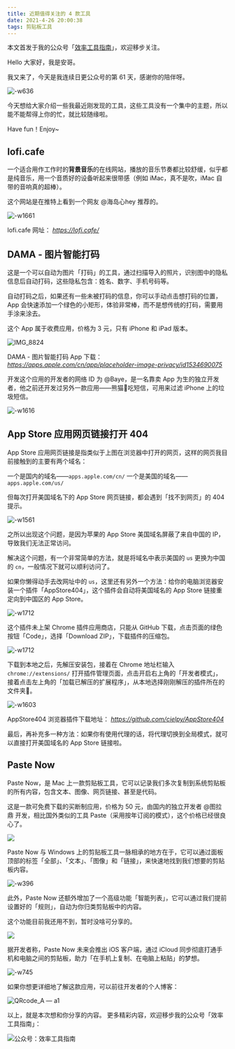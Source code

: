 ```yaml
---
title: 近期值得关注的 4 款工具       
date: 2021-4-26 20:00:38    
tags: 剪贴板工具                
---
```


本文首发于我的公众号「[效率工具指南](https://mp.weixin.qq.com/s/oyLp0Oi9WUzOIIb53e2-Mw)」，欢迎移步关注。        

Hello 大家好，我是安哥。

我又来了，今天是我连续日更公众号的第 61 天，感谢你的陪伴呀。

![-w636](https://article-picbed-1302715071.cos.ap-guangzhou.myqcloud.com/2021/04/26/16194399756468.jpg)

今天想给大家介绍一些我最近刚发现的工具，这些工具没有一个集中的主题，所以能不能帮得上你的忙，就比较随缘啦。

Have fun！Enjoy~  

## lofi.cafe

一个适合用作工作时的**背景音乐**的在线网站，播放的音乐节奏都比较舒缓，似乎都是纯音乐，用一个音质好的设备听起来很带感（例如 iMac，真不是吹，iMac 自带的音响真的超棒）。    

这个网站是在推特上看到一个网友 @海岛心hey 推荐的。

![-w1661](https://article-picbed-1302715071.cos.ap-guangzhou.myqcloud.com/2021/04/26/16194397751823.jpg)

lofi.cafe 网址：
*https://lofi.cafe/*

## DAMA - 图片智能打码

这是一个可以自动为图片「打码」的工具，通过扫描导入的照片，识别图中的隐私信息后自动打码，这些隐私包含：姓名、数字、手机号码等。

自动打码之后，如果还有一些未被打码的信息，你可以手动点击想打码的位置，App 会快速添加一个绿色的小矩形，体验非常棒，而不是想传统的打码，需要用手涂来涂去。  

这个 App 属于收费应用，价格为 3 元，只有 iPhone 和 iPad 版本。

![IMG_8824](https://article-picbed-1302715071.cos.ap-guangzhou.myqcloud.com/2021/04/26/img8824.jpg)

DAMA - 图片智能打码 App 下载：
*https://apps.apple.com/cn/app/placeholder-image-privacy/id1534690075*

开发这个应用的开发者的网络 ID 为 @Baye，是一名靠卖 App 为生的独立开发者，他之前还开发过另外一款应用——熊猫🐼吃短信，可用来过滤 iPhone 上的垃圾短信。  

![-w1616](https://article-picbed-1302715071.cos.ap-guangzhou.myqcloud.com/2021/04/26/16194417437004.jpg)
## App Store 应用网页链接打开 404

App Store 应用网页链接是指类似于上图在浏览器中打开的网页，这样的网页我目前接触到的主要有两个域名：

一个是国内的域名——`apps.apple.com/cn/`
一个是美国的域名——`apps.apple.com/us/`

但每次打开美国域名下的 App Store 网页链接，都会遇到「找不到网页」的 404 提示。

![-w1561](https://article-picbed-1302715071.cos.ap-guangzhou.myqcloud.com/2021/04/26/16194437225429.jpg)

之所以出现这个问题，是因为苹果的 App Store 美国域名屏蔽了来自中国的 IP，导致我们无法正常访问。  

解决这个问题，有一个非常简单的方法，就是将域名中表示美国的 `us` 更换为中国的 `cn`，一般情况下就可以顺利访问了。

如果你懒得动手去改网址中的 `us`，这里还有另外一个方法：给你的电脑浏览器安装一个插件「AppStore404」，这个插件会自动将美国域名的 App Store 链接重定向到中国区的 App Store。

![-w1712](https://article-picbed-1302715071.cos.ap-guangzhou.myqcloud.com/2021/04/26/16194443222975.jpg)

这个插件未上架 Chrome 插件应用商店，只能从 GitHub 下载，点击页面的绿色按钮「Code」，选择「Download ZIP」，下载插件的压缩包。  

![-w1712](https://article-picbed-1302715071.cos.ap-guangzhou.myqcloud.com/2021/04/26/16194445062227.jpg)

下载到本地之后，先解压安装包，接着在 Chrome 地址栏输入 `chrome://extensions/` 打开插件管理页面，点击开启右上角的「开发者模式」，接着点击左上角的「加载已解压的扩展程序」，从本地选择刚刚解压的插件所在的文件夹📁。

![-w1603](https://article-picbed-1302715071.cos.ap-guangzhou.myqcloud.com/2021/04/26/16194446621798.jpg)

AppStore404 浏览器插件下载地址：
*https://github.com/cielpy/AppStore404*

最后，再补充多一种方法：如果你有使用代理的话，将代理切换到全局模式，就可以直接打开美国域名的 App Store 链接啦。

## Paste Now

Paste Now，是 Mac 上一款剪贴板工具，它可以记录我们多次复制到系统剪贴板的所有内容，包含文本、图像、网页链接、甚至是代码。

这是一款可免费下载的买断制应用，价格为 50 元，由国内的独立开发者 @图拉鼎 开发，相比国外类似的工具 Paste（采用按年订阅的模式），这个价格已经很良心了。

![](https://article-picbed-1302715071.cos.ap-guangzhou.myqcloud.com/2021/04/26/16194452302231.jpg)

Paste Now 与 Windows 上的剪贴板工具一脉相承的地方在于，它可以通过面板顶部的标签「全部」、「文本」、「图像」和「链接」，来快速地找到我们想要的剪贴板内容。

![-w396](https://article-picbed-1302715071.cos.ap-guangzhou.myqcloud.com/2021/04/26/16194451782388.jpg)

此外，Paste Now 还额外增加了一个高级功能「智能列表」，它可以通过我们提前设置好的「规则」，自动为你归类剪贴板中的内容。

这个功能目前我还用不到，暂时没啥可分享的。

![](https://article-picbed-1302715071.cos.ap-guangzhou.myqcloud.com/2021/04/26/16194460430684.jpg)

据开发者称，Paste Now 未来会推出 iOS 客户端，通过 iCloud 同步彻底打通手机和电脑之间的剪贴板，助力「在手机上复制、在电脑上粘贴」的梦想。

![-w745](https://article-picbed-1302715071.cos.ap-guangzhou.myqcloud.com/2021/04/26/16194461916232.jpg)

如果你想更详细地了解这款应用，可以前往开发者的个人博客：

![QRcode_A — a1](https://article-picbed-1302715071.cos.ap-guangzhou.myqcloud.com/2021/04/26/qrcodea--a1.png)

以上，就是本次想和你分享的内容。
更多精彩内容，欢迎移步我的公众号「效率工具指南」：    

![公众号：效率工具指南](https://article-picbed-1302715071.cos.ap-guangzhou.myqcloud.com/2021/04/27/gong-zhong-hao-xiao-lu-gong-ju-zhi-nan.png)

